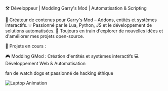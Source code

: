 🛠️ Développeur | Modding Garry's Mod | Automatisation & Scripting

🚀 Créateur de contenus pour Garry's Mod – Addons, entités et systèmes interactifs.
💡 Passionné par le Lua, Python, JS et le développement de solutions automatisées.
🔧 Toujours en train d'explorer de nouvelles idées et d'améliorer mes projets open-source.

📌 Projets en cours :

🎮 Modding GMod : Création d'entités et systèmes interactifs
💻 Développement Web & Automatisation

fan de watch dogs et passionné de hacking éthique

![Laptop Animation](src/)
